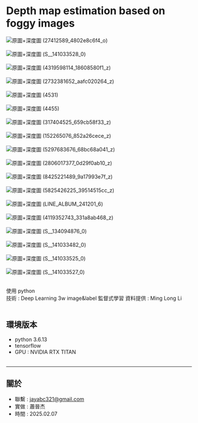 # Depth map estimation based on foggy images
![原圖+深度圖 (27412589_4802e8c6f4_o)](https://github.com/user-attachments/assets/cb0f6ff0-747d-41da-9622-e60c3510b067)<br><br>
![原圖+深度圖 (S__141033528_0)](https://github.com/user-attachments/assets/6dd04840-4644-4333-b43c-2626b081910d)<br><br>
![原圖+深度圖 (4319598114_18608580f1_z)](https://github.com/user-attachments/assets/b37a11a7-ae6b-4c23-98ca-f88b5e8e5074)<br><br>
![原圖+深度圖 (2732381652_aafc020264_z)](https://github.com/user-attachments/assets/e39f6467-d655-44d5-acb2-d65d2f34e347)<br><br>
![原圖+深度圖 (4531)](https://github.com/user-attachments/assets/74ba5817-0314-48c6-8b72-f1d057406d2b)<br><br>
![原圖+深度圖 (4455)](https://github.com/user-attachments/assets/3bd58ce2-65fe-4aa4-9703-3b409d0bdb93)<br><br>
![原圖+深度圖 (317404525_659cb58f33_z)](https://github.com/user-attachments/assets/636a5b27-6658-4b77-a0dd-8dc784c8f0ae)<br><br>
![原圖+深度圖 (152265076_852a26cece_z)](https://github.com/user-attachments/assets/c7de6678-be87-4ad1-839b-baace3824bd3)<br><br>
![原圖+深度圖 (5297683676_68bc68a041_z)](https://github.com/user-attachments/assets/1291d1fd-4750-438e-b0f0-cd16d89299d3)<br><br>
![原圖+深度圖 (2806017377_0d29f0ab10_z)](https://github.com/user-attachments/assets/b93734ea-2730-4c9e-8713-f917f3dcdd8c)<br><br>
![原圖+深度圖 (8425221489_9a17993e7f_z)](https://github.com/user-attachments/assets/e07cc1b5-c099-4102-a794-ce38d8db8022)<br><br>
![原圖+深度圖 (5825426225_39514515cc_z)](https://github.com/user-attachments/assets/f8478bae-3173-4a4a-8586-292c22c21702)<br><br>
![原圖+深度圖 (LINE_ALBUM_241201_6)](https://github.com/user-attachments/assets/c4db94fe-3914-4971-adbb-4f06536ca031)<br><br>
![原圖+深度圖 (4119352743_331a8ab468_z)](https://github.com/user-attachments/assets/2562297c-1edb-4be5-bd08-3b21f81f2d5a)<br><br>
![原圖+深度圖 (S__134094876_0)](https://github.com/user-attachments/assets/66212d21-51f4-4537-b6a8-0955229c4f6d)<br><br>
![原圖+深度圖 (S__141033482_0)](https://github.com/user-attachments/assets/4f07b940-3e6b-4012-b285-0fe6cd832274)<br><br>
![原圖+深度圖 (S__141033525_0)](https://github.com/user-attachments/assets/d5d8f508-ca5a-4970-b184-8e7d2a00a54c)<br><br>
![原圖+深度圖 (S__141033527_0)](https://github.com/user-attachments/assets/8b35a050-d9e3-4176-8cd9-bc99afa7bc24)<br><br>



使用 python<br>
技術 : Deep Learning 3w image&label 監督式學習
資料提供 : Ming Long Li<br><br>



環境版本
---
- python 3.6.13 
- tensorflow 
- GPU : NVIDIA RTX TITAN<br><br>


---
關於
---

- 聯繫 : jayabc321@gmail.com
- 實做 : 蕭晉杰
- 時間 : 2025.02.07
